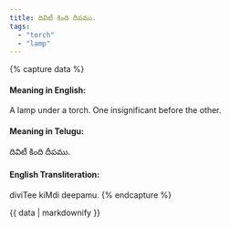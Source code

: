 ```yaml
---
title: దివిటీ కింది దీపము.
tags:
  - "torch"
  - "lamp"
---
```


{% capture data %}
#### Meaning in English:
A lamp under a torch.
One insignificant before the other.

#### Meaning in Telugu:
దివిటీ కింది దీపము.

#### English Transliteration:
diviTee kiMdi deepamu.
{% endcapture %}

<div class="notice">{{ data | markdownify }}</div>


